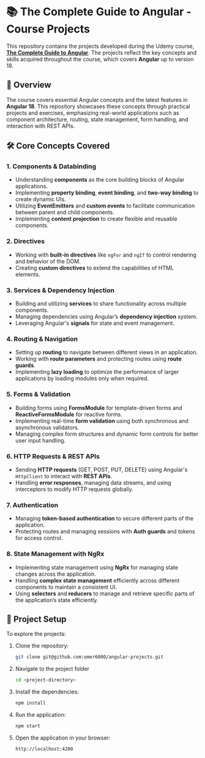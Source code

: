 # 📚 The Complete Guide to Angular - Course Projects

This repository contains the projects developed during the Udemy course, [**The Complete Guide to Angular**](https://www.udemy.com/course/the-complete-guide-to-angular-2). The projects reflect the key concepts and skills acquired throughout the course, which covers **Angular** up to version 18.

## 🚀 Overview

The course covers essential Angular concepts and the latest features in **Angular 18**. This repository showcases these concepts through practical projects and exercises, emphasizing real-world applications such as component architecture, routing, state management, form handling, and interaction with REST APIs.

## 🛠️ Core Concepts Covered

### 1. **Components & Databinding**
   - Understanding **components** as the core building blocks of Angular applications.
   - Implementing **property binding**, **event binding**, and **two-way binding** to create dynamic UIs.
   - Utilizing **EventEmitters** and **custom events** to facilitate communication between parent and child components.
   - Implementing **content projection** to create flexible and reusable components.

### 2. **Directives**
   - Working with **built-in directives** like `ngFor` and `ngIf` to control rendering and behavior of the DOM.
   - Creating **custom directives** to extend the capabilities of HTML elements.

### 3. **Services & Dependency Injection**
   - Building and utilizing **services** to share functionality across multiple components.
   - Managing dependencies using Angular’s **dependency injection** system.
   - Leveraging Angular's **signals** for state and event management.

### 4. **Routing & Navigation**
   - Setting up **routing** to navigate between different views in an application.
   - Working with **route parameters** and protecting routes using **route guards**.
   - Implementing **lazy loading** to optimize the performance of larger applications by loading modules only when required.

### 5. **Forms & Validation**
   - Building forms using **FormsModule** for template-driven forms and **ReactiveFormsModule** for reactive forms.
   - Implementing real-time **form validation** using both synchronous and asynchronous validators.
   - Managing complex form structures and dynamic form controls for better user input handling.

### 6. **HTTP Requests & REST APIs**
   - Sending **HTTP requests** (GET, POST, PUT, DELETE) using Angular's `HttpClient` to interact with **REST APIs**.
   - Handling **error responses**, managing data streams, and using interceptors to modify HTTP requests globally.

### 7. **Authentication**
   - Managing **token-based authentication** to secure different parts of the application.
   - Protecting routes and managing sessions with **Auth guards** and tokens for access control.

### 8. **State Management with NgRx**
   - Implementing state management using **NgRx** for managing state changes across the application.
   - Handling **complex state management** efficiently across different components to maintain a consistent UI.
   - Using **selectors** and **reducers** to manage and retrieve specific parts of the application’s state efficiently.

## 🔧 Project Setup

To explore the projects:

1. Clone the repository:
   ```bash
   git clone git@github.com:omer6000/angular-projects.git

2. Navigate to the project folder
   ```bash
   cd <project-directory>

3. Install the dependencies:
   ```bash
   npm install

4. Run the application:
   ```bash
   npm start

5. Open the application in your browser:
   ```bash
   http://localhost:4200